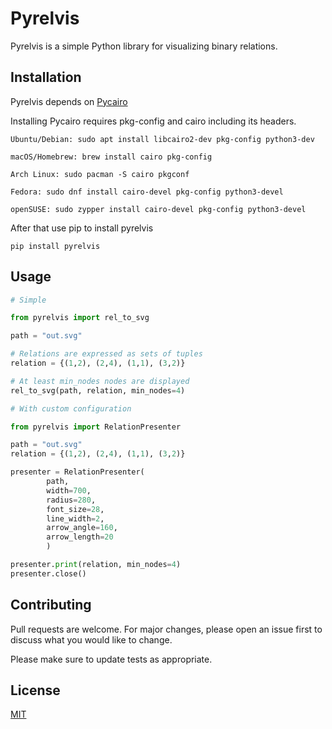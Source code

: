 # Pyrelvis

Pyrelvis is a simple Python library for visualizing binary relations.

## Installation

Pyrelvis depends on [Pycairo](https://github.com/pygobject/pycairo)


Installing Pycairo requires pkg-config and cairo including its headers.

	Ubuntu/Debian: sudo apt install libcairo2-dev pkg-config python3-dev

	macOS/Homebrew: brew install cairo pkg-config

	Arch Linux: sudo pacman -S cairo pkgconf

	Fedora: sudo dnf install cairo-devel pkg-config python3-devel

	openSUSE: sudo zypper install cairo-devel pkg-config python3-devel

After that use pip to install pyrelvis

	pip install pyrelvis 

## Usage

```python
# Simple

from pyrelvis import rel_to_svg

path = "out.svg"

# Relations are expressed as sets of tuples
relation = {(1,2), (2,4), (1,1), (3,2)}

# At least min_nodes nodes are displayed
rel_to_svg(path, relation, min_nodes=4)
```

```python
# With custom configuration

from pyrelvis import RelationPresenter

path = "out.svg"
relation = {(1,2), (2,4), (1,1), (3,2)}

presenter = RelationPresenter(
		path,
		width=700,
		radius=280,
		font_size=28,
		line_width=2,
		arrow_angle=160,
		arrow_length=20
		)

presenter.print(relation, min_nodes=4)
presenter.close()
```

## Contributing
Pull requests are welcome. For major changes, please open an issue first to discuss what you would like to change.

Please make sure to update tests as appropriate.

## License
[MIT](https://choosealicense.com/licenses/mit/)
